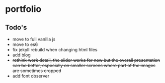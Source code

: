 # portfolio
## Todo's
- move to full vanilla js
- move to es6
- fix jekyll rebuild when changing html files
- add blog
- ~~rethink work detail, the slider works for now but the overall presentation can be better, especially on smaller screens where part of the images are sometimes cropped~~
- add font observer
